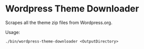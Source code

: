Wordpress Theme Downloader
==========================

Scrapes all the theme zip files from Wordpress.org.

Usage:

    ./bin/wordpress-theme-downloader <OutputDirectory>


